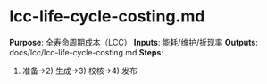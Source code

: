# lcc-life-cycle-costing.md

**Purpose**: 全寿命周期成本（LCC）
**Inputs**: 能耗/维护/折现率
**Outputs**: docs/lcc/lcc-life-cycle-costing.md
**Steps**:

1. 准备→2) 生成→3) 校核→4) 发布

